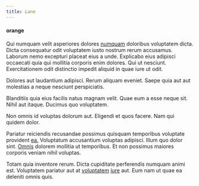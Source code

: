 ```yaml
---
title: Lane
---
```


#### orange

Qui numquam velit asperiores dolores [numquam](/consequatur/back_up.md) doloribus voluptatem dicta. Dicta consequatur odit voluptatem iusto nostrum rerum accusamus. Laborum nemo excepturi placeat eius a unde. Explicabo eius adipisci occaecati quia qui mollitia corporis enim dolores. Qui ut nesciunt. Exercitationem odit distinctio impedit aliquid in quae iure ut odit.

Dolores aut laudantium adipisci. Rerum aliquam eveniet. Saepe quia aut aut molestias a neque nesciunt perspiciatis.

Blanditiis quia eius facilis natus magnam velit. Quae eum a esse neque sit. Nihil aut itaque. Ducimus quo voluptatem.

Non omnis id voluptas dolorum aut. Eligendi et quos facere. Nam qui quidem dolor.

Pariatur reiciendis recusandae possimus quisquam temporibus voluptate provident [ea.](/facere/adipisci/practical_plastic_sausages.md) Voluptatum accusantium voluptas adipisci. Illum quo dolor sint. [Omnis](/quas/profit_focused.md) dolorem mollitia ut temporibus. Et non possimus maiores corporis veniam nihil voluptas.

Totam quia inventore rerum. Dicta cupiditate perferendis numquam animi est. Voluptatem pariatur aut at [voluptatem](/dolore/sleek.md) [iure](/eos/velit/street_data_system_worthy.md) aut. Eum nam ut quae ea deleniti omnis quis.
